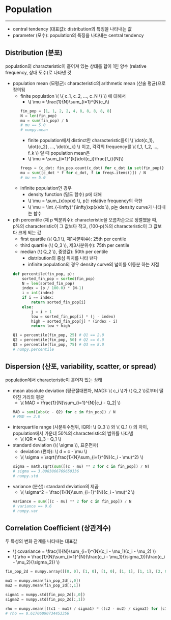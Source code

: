 # Population
---

* central tendency (대표값): distribution의 특징을 나타내는 값
* parameter (모수): population의 특징을 나타내는 central tendency

## Distribution (분포)
population의 characteristic이 흩어져 있는 상태를 합이 1인 양수 (relative frequency, 상대 도수)로 나타낸 것  
* population mean (모평균): characteristic의 arithmetic mean (산술 평균)으로 정의됨
    * finite population \\( \\{ c_1, c_2, ..., c_N \\} \\) 에 대해서
        * \\( \mu = \frac{1}{N}\sum_{i=1}^{N}c_i\\)
        ```python
        fin_pop = [1, 1, 2, 2, 4, 8, 8, 8, 8, 8]
        N = len(fin_pop)
        mu = sum(fin_pop) / N
        # mu == 5.0
        # numpy.mean
        ```
        * finite population에서 distinct한 characteristic들이 \\( \dot{c_1}, \dot{c_2}, ..., \dot{c_k} \\) 이고, 각각의 frequency를 \\( f_1, f_2, ..., f_k \\) 일 때 population mean은
        * \\( \mu = \sum_{i=1}^{k}\dot{c_i}\frac{f_i}{N}\\)
        ```python
        freqs = {c_dot: fin_pop.count(c_dot) for c_dot in set(fin_pop)}
        mu = sum([c_dot * f for c_dot, f in freqs.items()]) / N
        # mu == 5.0
        ```
    * infinite population인 경우
        * density function (밀도 함수) p에 대해
        * \\( \mu = \sum_{x}xp(x) \\), p는 relative frequency의 극한
        * \\( \mu = \int_{-\infty}^{\infty}xp(x)dx \\), p는 density curve가 나타내는 함수
* pth percentile (제 p 백분위수): characteristic을 오름차순으로 정렬했을 때, p%의 characteristic이 그 값보다 작고, (100-p)%의 characteristic이 그 값보다 크게 되는 값
    * first quartile (\\( Q_1 \\), 제1사분위수): 25th per centile
    * third quartile (\\( Q_3 \\), 제3사분위수): 75th per centile
    * median (\\( Q_2 \\), 중앙값): 50th per centile
        * distribution의 중심 위치를 나타 낸다
        * infinite population의 경우 density curve의 넓이를 이등분 하는 지점
    ```python
    def percentile(fin_pop, p):
        sorted_fin_pop = sorted(fin_pop)
        N = len(sorted_fin_pop)
        index = (p / 100.0) * (N-1)
        i = int(index)
        if i == index:
            return sorted_fin_pop[i]
        else:
            j = i + 1
            low = sorted_fin_pop[i] * (j - index)
            high = sorted_fin_pop[j] * (index - i)
            return low + high

    Q1 = percentile(fin_pop, 25) # Q1 == 2.0
    Q2 = percentile(fin_pop, 50) # Q2 == 6.0
    Q3 = percentile(fin_pop, 75) # Q3 == 8.0
    # numpy.percentile
    ```

## Dispersion (산포, variability, scatter, or spread)
population에서 characteristic이 흩어져 있는 상태  
* mean absolute deviation (평균절대편차, MAD): \\( c_i \\)가 \\( Q_2 \\)로부터 떨어진 거리의 평균
    * \\( MAD = \frac{1}{N}\sum_{i=1}^{N}|c_i - Q_2| \\)
    ```python
    MAD = sum([abs(c - Q2) for c in fin_pop]) / N
    # MAD == 3.0
    ```
* interquartile range (사분위수범위, IQR): \\( Q_3 \\) 와 \\( Q_1 \\) 의 차이, population에서 가운데 50%의 characteristic의 범위를 나타냄
    * \\( IQR = Q_3 - Q_1 \\)
* standard deviation (\\( \sigma \\), 표준편차)
    * deviation (편차): \\( d = c - \mu \\)
    * \\( \sigma = \sqrt{\frac{1}{N}\sum_{i=1}^{N}(c_i - \mu)^2} \\)
    ```python
    sigma = math.sqrt(sum([(c - mu) ** 2 for c in fin_pop]) / N)
    # sigma == 3.0983866769659336
    # numpy.std 
    ```
* variance (분산): standard deviation의 제곱
    * \\( \sigma^2 = \frac{1}{N}\sum_{i=1}^{N}(c_i - \mu)^2 \\)
    ```python
    variance = sum([(c - mu) ** 2 for c in fin_pop]) / N
    # variance == 9.6
    # numpy.var
    ```

## Correlation Coefficient (상관계수)
두 특성의 변화 관계를 나타내는 대표값
* \\( covariance = \frac{1}{N}\sum_{i=1}^{N}(c_i - \mu_1)(c_i - \mu_2) \\)
* \\( \rho = \frac{1}{N}\sum_{i=1}^{N}(\frac{c_i - \mu_1}{\sigma_1})(\frac{c_i - \mu_2}{\sigma_2}) \\)
```python
fin_pop_2d = numpy.array([[0, 0], [1, 0], [1, 0], [1, 1], [1, 1], [2, 0], [2, 1], [2, 2], [2, 2], [2, 2]])

mu1 = numpy.mean(fin_pop_2d[:,0])
mu2 = numpy.mean(fin_pop_2d[:,1])

sigma1 = numpy.std(fin_pop_2d[:,0])
sigma2 = numpy.std(fin_pop_2d[:,1])

rho = numpy.mean([((c1 - mu1) / sigma1) * ((c2 - mu2) / sigma2) for [c1, c2] in fin_pop_2d])
# rho == 0.61706090734453356
```
